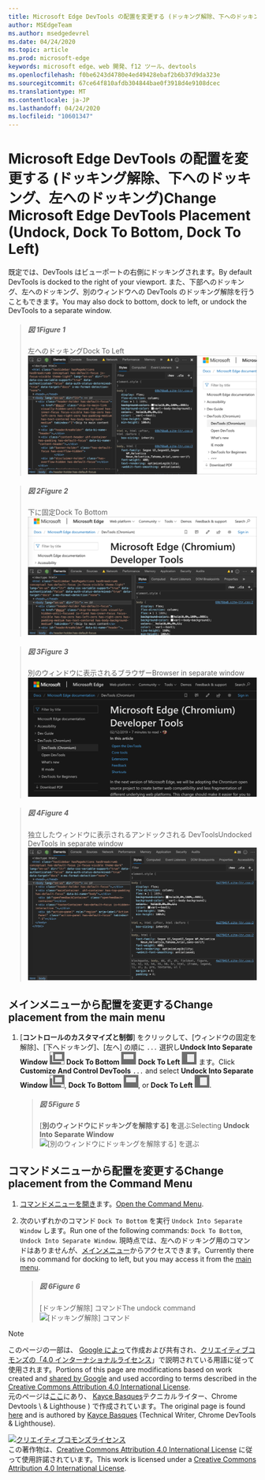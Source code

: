 ```yaml
---
title: Microsoft Edge DevTools の配置を変更する (ドッキング解除、下へのドッキング、左へのドッキング)
author: MSEdgeTeam
ms.author: msedgedevrel
ms.date: 04/24/2020
ms.topic: article
ms.prod: microsoft-edge
keywords: microsoft edge、web 開発、f12 ツール、devtools
ms.openlocfilehash: f0be6243d4780e4ed49428ebaf2b6b37d9da323e
ms.sourcegitcommit: 67ce64f810afdb304844bae0f3918d4e9108dcec
ms.translationtype: MT
ms.contentlocale: ja-JP
ms.lasthandoff: 04/24/2020
ms.locfileid: "10601347"
---
```

<!-- Copyright Kayce Basques 

   Licensed under the Apache License, Version 2.0 (the "License");
   you may not use this file except in compliance with the License.
   You may obtain a copy of the License at

       https://www.apache.org/licenses/LICENSE-2.0

   Unless required by applicable law or agreed to in writing, software
   distributed under the License is distributed on an "AS IS" BASIS,
   WITHOUT WARRANTIES OR CONDITIONS OF ANY KIND, either express or implied.
   See the License for the specific language governing permissions and
   limitations under the License.  -->





# <span data-ttu-id="0a236-103">Microsoft Edge DevTools の配置を変更する (ドッキング解除、下へのドッキング、左へのドッキング)</span><span class="sxs-lookup"><span data-stu-id="0a236-103">Change Microsoft Edge DevTools Placement (Undock, Dock To Bottom, Dock To Left)</span></span>   



<span data-ttu-id="0a236-104">既定では、DevTools はビューポートの右側にドッキングされます。</span><span class="sxs-lookup"><span data-stu-id="0a236-104">By default DevTools is docked to the right of your viewport.</span></span>  <span data-ttu-id="0a236-105">また、下部へのドッキング、左へのドッキング、別のウィンドウへの DevTools のドッキング解除を行うこともできます。</span><span class="sxs-lookup"><span data-stu-id="0a236-105">You may also dock to bottom, dock to left, or undock the DevTools to a separate window.</span></span>  

> ##### <span data-ttu-id="0a236-106">図 1</span><span class="sxs-lookup"><span data-stu-id="0a236-106">Figure 1</span></span>  
> <span data-ttu-id="0a236-107">左へのドッキング</span><span class="sxs-lookup"><span data-stu-id="0a236-107">Dock To Left</span></span>  
> ![左へのドッキング][ImageDockLeft]  

> ##### <span data-ttu-id="0a236-109">図 2</span><span class="sxs-lookup"><span data-stu-id="0a236-109">Figure 2</span></span>  
> <span data-ttu-id="0a236-110">下に固定</span><span class="sxs-lookup"><span data-stu-id="0a236-110">Dock To Bottom</span></span>  
> ![下に固定][ImageDockBottom]  

> ##### <span data-ttu-id="0a236-112">図 3</span><span class="sxs-lookup"><span data-stu-id="0a236-112">Figure 3</span></span>  
> <span data-ttu-id="0a236-113">別のウィンドウに表示されるブラウザー</span><span class="sxs-lookup"><span data-stu-id="0a236-113">Browser in separate window</span></span>  
> ![別のウィンドウに表示されるブラウザー][ImageUndockBrowser]  

> ##### <span data-ttu-id="0a236-115">図 4</span><span class="sxs-lookup"><span data-stu-id="0a236-115">Figure 4</span></span>  
> <span data-ttu-id="0a236-116">独立したウィンドウに表示されるアンドックされる DevTools</span><span class="sxs-lookup"><span data-stu-id="0a236-116">Undocked DevTools in separate window</span></span>  
> ![独立したウィンドウに表示されるアンドックされる DevTools][ImageUndockDevTools]  

## <span data-ttu-id="0a236-118">メインメニューから配置を変更する</span><span class="sxs-lookup"><span data-stu-id="0a236-118">Change placement from the main menu</span></span>   

1.  <span data-ttu-id="0a236-119">[**コントロールのカスタマイズと制御**] をクリックして、[ウィンドウの固定を解除]、[下へドッキング]、[左へ] の順に `...` 選択し**Undock Into Separate Window** ![ ][ImageUndockIcon] **Dock To Bottom** ![ ][ImageBottomIcon] **Dock To Left** ![ ][ImageLeftIcon] ます。</span><span class="sxs-lookup"><span data-stu-id="0a236-119">Click **Customize And Control DevTools** `...` and select **Undock Into Separate Window** ![Undock][ImageUndockIcon], **Dock To Bottom** ![Dock To Bottom][ImageBottomIcon], or **Dock To Left** ![Dock To Left][ImageLeftIcon].</span></span>  
    
    > ##### <span data-ttu-id="0a236-120">図 5</span><span class="sxs-lookup"><span data-stu-id="0a236-120">Figure 5</span></span>  
    > <span data-ttu-id="0a236-121">[**別のウィンドウにドッキングを解除する] を**選ぶ</span><span class="sxs-lookup"><span data-stu-id="0a236-121">Selecting **Undock Into Separate Window**</span></span>  
    > ![[別のウィンドウにドッキングを解除する] を選ぶ][ImageUndockSettings]  
    
## <span data-ttu-id="0a236-123">コマンドメニューから配置を変更する</span><span class="sxs-lookup"><span data-stu-id="0a236-123">Change placement from the Command Menu</span></span>   

1.  <span data-ttu-id="0a236-124">[コマンドメニューを開き][DevtoolsCommandMenu]ます。</span><span class="sxs-lookup"><span data-stu-id="0a236-124">[Open the Command Menu][DevtoolsCommandMenu].</span></span>  
1.  <span data-ttu-id="0a236-125">次のいずれかのコマンド `Dock To Bottom` を実行 `Undock Into Separate Window` します。</span><span class="sxs-lookup"><span data-stu-id="0a236-125">Run one of the following commands: `Dock To Bottom`, `Undock Into Separate Window`.</span></span>  <span data-ttu-id="0a236-126">現時点では、左へのドッキング用のコマンドはありませんが、[メインメニュー](#change-placement-from-the-main-menu)からアクセスできます。</span><span class="sxs-lookup"><span data-stu-id="0a236-126">Currently there is no command for docking to left, but you may access it from the [main menu](#change-placement-from-the-main-menu).</span></span>  
    
    > ##### <span data-ttu-id="0a236-127">図 6</span><span class="sxs-lookup"><span data-stu-id="0a236-127">Figure 6</span></span>  
    > <span data-ttu-id="0a236-128">[ドッキング解除] コマンド</span><span class="sxs-lookup"><span data-stu-id="0a236-128">The undock command</span></span>  
    > ![[ドッキング解除] コマンド][ImageUndockCommand]  

 



<!-- image links -->  

[ImageUndockIcon]: /microsoft-edge/devtools-guide-chromium/media/undock-icon.msft.png  
[ImageBottomIcon]: /microsoft-edge/devtools-guide-chromium/media/bottom-icon.msft.png  
[ImageLeftIcon]: /microsoft-edge/devtools-guide-chromium/media/left-icon.msft.png  

[ImageDockLeft]: /microsoft-edge/devtools-guide-chromium/media/customize-elements-styles-right-docked.msft.png "図 1: 左へのドッキング"  
[ImageDockBottom]: /microsoft-edge/devtools-guide-chromium/media/customize-elements-styles-bottom-docked.msft.png "図 2: 下へのドッキング"  
[ImageUndockBrowser]: /microsoft-edge/devtools-guide-chromium/media/customize-elements-styles-options-dock-side-highlight-browser.msft.png "図 3: 別のウィンドウに表示されるブラウザー"  
[ImageUndockDevTools]: /microsoft-edge/devtools-guide-chromium/media/customize-elements-styles-options-dock-side-highlight-devtools.msft.png "図 4: 別のウィンドウに表示されるアンドックされる DevTools"  
[ImageUndockSettings]: /microsoft-edge/devtools-guide-chromium/media/customize-elements-styles-options-dock-side-highlight.msft.png "図 5: 別のウィンドウにドッキングを解除する"  
[ImageUndockCommand]: /microsoft-edge/devtools-guide-chromium/media/customize-elements-styles-command-menu-undo.msft.png "図 6: [ドッキング解除] コマンド"  

<!-- links -->  

[DevtoolsCommandMenu]: /microsoft-edge/devtools-guide-chromium/command-menu/index "Microsoft Edge DevTools コマンドメニューを使用してコマンドを実行する"  

> [!NOTE]
> <span data-ttu-id="0a236-137">このページの一部は、 [Google によっ][GoogleSitePolicies]て作成および共有され、[クリエイティブコモンズの「4.0 インターナショナルライセンス][CCA4IL]」で説明されている用語に従って使用されます。</span><span class="sxs-lookup"><span data-stu-id="0a236-137">Portions of this page are modifications based on work created and [shared by Google][GoogleSitePolicies] and used according to terms described in the [Creative Commons Attribution 4.0 International License][CCA4IL].</span></span>  
> <span data-ttu-id="0a236-138">元のページは[ここ](https://developers.google.com/web/tools/chrome-devtools/customize/placement)にあり、 [Kayce Basques][KayceBasques]テクニカルライター、Chrome Devtools \ & Lighthouse \) で作成されています。</span><span class="sxs-lookup"><span data-stu-id="0a236-138">The original page is found [here](https://developers.google.com/web/tools/chrome-devtools/customize/placement) and is authored by [Kayce Basques][KayceBasques] \(Technical Writer, Chrome DevTools \& Lighthouse\).</span></span>  

[![クリエイティブコモンズライセンス][CCby4Image]][CCA4IL]  
<span data-ttu-id="0a236-140">この著作物は、[Creative Commons Attribution 4.0 International License][CCA4IL] に従って使用許諾されています。</span><span class="sxs-lookup"><span data-stu-id="0a236-140">This work is licensed under a [Creative Commons Attribution 4.0 International License][CCA4IL].</span></span>  

[CCA4IL]: https://creativecommons.org/licenses/by/4.0  
[CCby4Image]: https://i.creativecommons.org/l/by/4.0/88x31.png  
[GoogleSitePolicies]: https://developers.google.com/terms/site-policies  
[KayceBasques]: https://developers.google.com/web/resources/contributors/kaycebasques  
